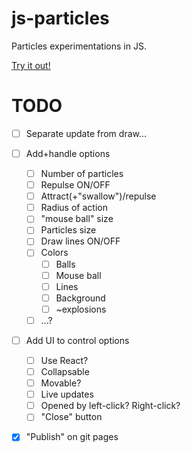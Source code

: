 # js-particles

Particles experimentations in JS.

[Try it out!](https://2-rec.github.io/js-particles/)


# TODO

* [ ] Separate update from draw...

* [ ] Add+handle options
    * [ ] Number of particles
    * [ ] Repulse ON/OFF
    * [ ] Attract(+"swallow")/repulse
    * [ ] Radius of action
    * [ ] "mouse ball" size
    * [ ] Particles size
    * [ ] Draw lines ON/OFF
    * [ ] Colors
        * [ ] Balls
        * [ ] Mouse ball
        * [ ] Lines
        * [ ] Background
        * [ ] ~explosions
    * [ ] ...?

* [ ] Add UI to control options
    * [ ] Use React?
    * [ ] Collapsable
    * [ ] Movable?
    * [ ] Live updates
    * [ ] Opened by left-click? Right-click?
    * [ ] "Close" button

* [x] "Publish" on git pages
